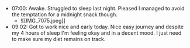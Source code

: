 - 07:00: Awake. Struggled to sleep last night. Pleased I managed to avoid the temptation for a midnight snack though.
	- ![[IMG_7075.jpeg]]
- 09:02: Got to work nice and early today. Nice easy journey and despite my 4 hours of sleep I'm feeling okay and in a decent mood. I just need to make sure my diet remains on track.
